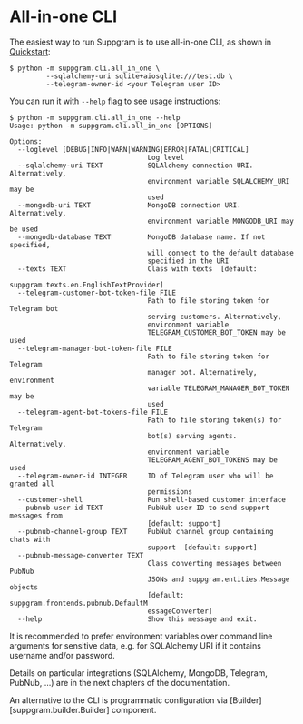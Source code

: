 # All-in-one CLI

The easiest way to run Suppgram is to use all-in-one CLI, as shown in [Quickstart](quickstart.md):
```shell
$ python -m suppgram.cli.all_in_one \
         --sqlalchemy-uri sqlite+aiosqlite:///test.db \
         --telegram-owner-id <your Telegram user ID>
```
You can run it with `--help` flag to see usage instructions:
```shell
$ python -m suppgram.cli.all_in_one --help
Usage: python -m suppgram.cli.all_in_one [OPTIONS]

Options:
  --loglevel [DEBUG|INFO|WARN|WARNING|ERROR|FATAL|CRITICAL]
                                  Log level
  --sqlalchemy-uri TEXT           SQLAlchemy connection URI. Alternatively,
                                  environment variable SQLALCHEMY_URI may be
                                  used
  --mongodb-uri TEXT              MongoDB connection URI. Alternatively,
                                  environment variable MONGODB_URI may be used
  --mongodb-database TEXT         MongoDB database name. If not specified,
                                  will connect to the default database
                                  specified in the URI
  --texts TEXT                    Class with texts  [default:
                                  suppgram.texts.en.EnglishTextProvider]
  --telegram-customer-bot-token-file FILE
                                  Path to file storing token for Telegram bot
                                  serving customers. Alternatively,
                                  environment variable
                                  TELEGRAM_CUSTOMER_BOT_TOKEN may be used
  --telegram-manager-bot-token-file FILE
                                  Path to file storing token for Telegram
                                  manager bot. Alternatively, environment
                                  variable TELEGRAM_MANAGER_BOT_TOKEN may be
                                  used
  --telegram-agent-bot-tokens-file FILE
                                  Path to file storing token(s) for Telegram
                                  bot(s) serving agents. Alternatively,
                                  environment variable
                                  TELEGRAM_AGENT_BOT_TOKENS may be used
  --telegram-owner-id INTEGER     ID of Telegram user who will be granted all
                                  permissions
  --customer-shell                Run shell-based customer interface
  --pubnub-user-id TEXT           PubNub user ID to send support messages from
                                  [default: support]
  --pubnub-channel-group TEXT     PubNub channel group containing chats with
                                  support  [default: support]
  --pubnub-message-converter TEXT
                                  Class converting messages between PubNub
                                  JSONs and suppgram.entities.Message objects
                                  [default: suppgram.frontends.pubnub.DefaultM
                                  essageConverter]
  --help                          Show this message and exit.
```
It is recommended to prefer environment variables over command line arguments
for sensitive data, e.g. for SQLAlchemy URI if it contains username and/or password.

Details on particular integrations (SQLAlchemy, MongoDB, Telegram, PubNub, ...) are
in the next chapters of the documentation.

An alternative to the CLI is programmatic configuration via [Builder][suppgram.builder.Builder] component.
